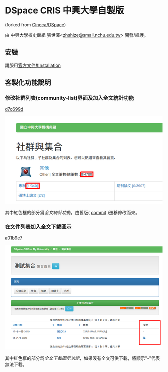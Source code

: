 # DSpace CRIS 中興大學自製版

(forked from [Cineca/DSpace](https://github.com/Cineca/DSpace))

由 中興大學校史館組 張世澤<[zhshize@smail.nchu.edu.tw](mailto:zhshize@smail.nchu.edu.tw)> 開發/維護。

## 安裝

請服用[官方文件#Installation](https://wiki.lyrasis.org/display/DSPACECRIS/Installation)

## 客製化功能說明

### 修改社群列表(community-list)界面及加入全文統計功能
[d7c699d](https://github.com/NCHUIR/DSpace/commit/d7c699dd2f96cc44bef4834af263db538d535c9e)

![標記全文統計功能及介面變更的示意圖](doc/assets/community-list-fulltext-counter.png)

其中紅色框的部分爲*全文統計功能*，由舊版(
[commit](https://github.com/NCHUIR/DSpace/commit/03dd53c102a68e60ea71528039c624d3b9e4b48e)
)遷移修改而來。

### 在文件列表加入全文下載圖示
[a01b9e7](https://github.com/NCHUIR/DSpace/commit/a01b9e7f17ae5907e62dc1df390d18f9a6bf8a98)

![加入全文下載圖示的文件列表的示意圖](doc/assets/item-list-fulltext-download-icon.png)

其中紅色框的部分爲*全文下載圖示功能*，如果沒有全文可供下載，將顯示"-"代表無法下載。


